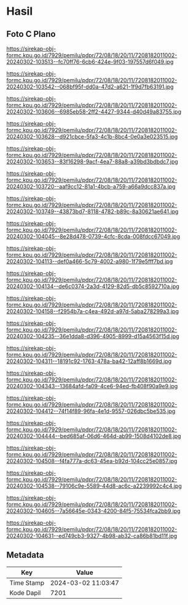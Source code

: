 # Hasil

## Foto C Plano

https://sirekap-obj-formc.kpu.go.id/7929/pemilu/pdpr/72/08/18/20/11/7208182011002-20240302-103513--fc70ff76-6cb6-424e-9f03-197557d6f049.jpg

https://sirekap-obj-formc.kpu.go.id/7929/pemilu/pdpr/72/08/18/20/11/7208182011002-20240302-103542--068bf95f-dd0a-47d2-a621-1f9d7fb63191.jpg

https://sirekap-obj-formc.kpu.go.id/7929/pemilu/pdpr/72/08/18/20/11/7208182011002-20240302-103606--6985eb58-2ff2-4427-9344-d40d49a83755.jpg

https://sirekap-obj-formc.kpu.go.id/7929/pemilu/pdpr/72/08/18/20/11/7208182011002-20240302-103628--d921cbce-5fa3-4c1b-8bc4-0e0a3e023515.jpg

https://sirekap-obj-formc.kpu.go.id/7929/pemilu/pdpr/72/08/18/20/11/7208182011002-20240302-103653--83f16298-9acf-4ea7-88a8-a39bd3bdbdc7.jpg

https://sirekap-obj-formc.kpu.go.id/7929/pemilu/pdpr/72/08/18/20/11/7208182011002-20240302-103720--aaf9cc12-81a1-4bcb-a759-a66a9dcc837a.jpg

https://sirekap-obj-formc.kpu.go.id/7929/pemilu/pdpr/72/08/18/20/11/7208182011002-20240302-103749--43873bd7-8118-4782-b89c-8a30621ae641.jpg

https://sirekap-obj-formc.kpu.go.id/7929/pemilu/pdpr/72/08/18/20/11/7208182011002-20240302-104045--8e28d478-0739-4cfc-8cda-008fdcc67049.jpg

https://sirekap-obj-formc.kpu.go.id/7929/pemilu/pdpr/72/08/18/20/11/7208182011002-20240302-104113--def0a466-5c79-4002-a980-1f79e5fff7bd.jpg

https://sirekap-obj-formc.kpu.go.id/7929/pemilu/pdpr/72/08/18/20/11/7208182011002-20240302-104134--de6c0374-2a3d-4129-82d5-db5c8592710a.jpg

https://sirekap-obj-formc.kpu.go.id/7929/pemilu/pdpr/72/08/18/20/11/7208182011002-20240302-104158--f2954b7a-c4ea-492d-a97d-5aba278299a3.jpg

https://sirekap-obj-formc.kpu.go.id/7929/pemilu/pdpr/72/08/18/20/11/7208182011002-20240302-104235--36e1dda8-d396-4905-8999-d15a4563f15d.jpg

https://sirekap-obj-formc.kpu.go.id/7929/pemilu/pdpr/72/08/18/20/11/7208182011002-20240302-104311--18191c92-1763-478a-ba42-12aff8b1669d.jpg

https://sirekap-obj-formc.kpu.go.id/7929/pemilu/pdpr/72/08/18/20/11/7208182011002-20240302-104343--13684afd-fa09-4ce6-94ed-fb408f90a9e9.jpg

https://sirekap-obj-formc.kpu.go.id/7929/pemilu/pdpr/72/08/18/20/11/7208182011002-20240302-104412--74f14f89-96fa-4e1d-9557-026dbc5be535.jpg

https://sirekap-obj-formc.kpu.go.id/7929/pemilu/pdpr/72/08/18/20/11/7208182011002-20240302-104444--bed685af-06d6-464d-ab99-1508d4102de8.jpg

https://sirekap-obj-formc.kpu.go.id/7929/pemilu/pdpr/72/08/18/20/11/7208182011002-20240302-104508--f4fa777a-dc63-45ea-b92d-104cc25e0857.jpg

https://sirekap-obj-formc.kpu.go.id/7929/pemilu/pdpr/72/08/18/20/11/7208182011002-20240302-104538--79106c9e-5589-44d8-ac6c-a2239992c4c4.jpg

https://sirekap-obj-formc.kpu.go.id/7929/pemilu/pdpr/72/08/18/20/11/7208182011002-20240302-104605--7a56645e-0343-4200-84f5-75534fca2bb9.jpg

https://sirekap-obj-formc.kpu.go.id/7929/pemilu/pdpr/72/08/18/20/11/7208182011002-20240302-104631--ed749cb3-9327-4b98-ab32-ca86b81bd11f.jpg


## Metadata

| Key        | Value               |
| ---------- | ------------------- |
| Time Stamp | 2024-03-02 11:03:47 |
| Kode Dapil | 7201                |



